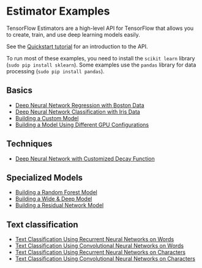 # Estimator Examples

TensorFlow Estimators are a high-level API for TensorFlow that allows you to
create, train, and use deep learning models easily.

See the [Quickstart tutorial](https://www.tensorflow.org/get_started/estimator)
for an introduction to the API.

To run most of these examples, you need to install the `scikit learn` library
(`sudo pip install sklearn`). Some examples use the `pandas` library for data
processing (`sudo pip install pandas`).

## Basics

* [Deep Neural Network Regression with Boston Data]( https://www.tensorflow.org/code/tensorflow/examples/learn/boston.py)
* [Deep Neural Network Classification with Iris Data]( https://www.tensorflow.org/code/tensorflow/examples/learn/iris.py)
* [Building a Custom Model]( https://www.tensorflow.org/code/tensorflow/examples/learn/iris_custom_model.py)
* [Building a Model Using Different GPU Configurations]( https://www.tensorflow.org/code/tensorflow/examples/learn/iris_run_config.py)

## Techniques

* [Deep Neural Network with Customized Decay Function]( https://www.tensorflow.org/code/tensorflow/examples/learn/iris_custom_decay_dnn.py)

## Specialized Models
* [Building a Random Forest Model]( https://www.tensorflow.org/code/tensorflow/examples/learn/random_forest_mnist.py)
* [Building a Wide & Deep Model]( https://www.tensorflow.org/code/tensorflow/examples/learn/wide_n_deep_tutorial.py)
* [Building a Residual Network Model]( https://www.tensorflow.org/code/tensorflow/examples/learn/resnet.py)

## Text classification

* [Text Classification Using Recurrent Neural Networks on Words]( https://www.tensorflow.org/code/tensorflow/examples/learn/text_classification.py)
* [Text Classification Using Convolutional Neural Networks on Words]( https://www.tensorflow.org/code/tensorflow/examples/learn/text_classification_cnn.py)
* [Text Classification Using Recurrent Neural Networks on Characters]( https://www.tensorflow.org/code/tensorflow/examples/learn/text_classification_character_rnn.py)
* [Text Classification Using Convolutional Neural Networks on Characters]( https://www.tensorflow.org/code/tensorflow/examples/learn/text_classification_character_cnn.py)
